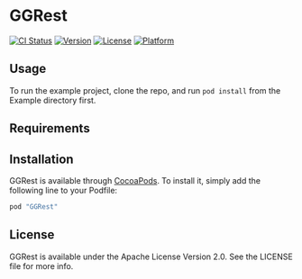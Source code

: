 # GGRest

[![CI Status](http://img.shields.io/travis/Adri/GGRest.svg?style=flat)](https://travis-ci.org/greengrowapps/GGRest)
[![Version](https://img.shields.io/cocoapods/v/GGRest.svg?style=flat)](http://cocoapods.org/pods/GGRest)
[![License](https://img.shields.io/cocoapods/l/GGRest.svg?style=flat)](http://cocoapods.org/pods/GGRest)
[![Platform](https://img.shields.io/cocoapods/p/GGRest.svg?style=flat)](http://cocoapods.org/pods/GGRest)

## Usage

To run the example project, clone the repo, and run `pod install` from the Example directory first.

## Requirements

## Installation

GGRest is available through [CocoaPods](http://cocoapods.org). To install
it, simply add the following line to your Podfile:

```ruby
pod "GGRest"
```

## License

GGRest is available under the  Apache License Version 2.0. See the LICENSE file for more info.
